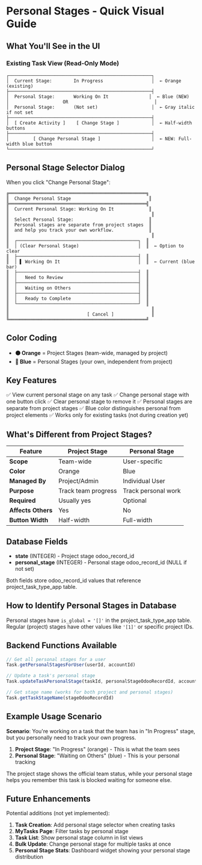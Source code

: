 # Personal Stages - Quick Visual Guide

## What You'll See in the UI

### Existing Task View (Read-Only Mode)

```
┌─────────────────────────────────────────────────────┐
│  Current Stage:        In Progress                  │  ← Orange (existing)
├─────────────────────────────────────────────────────┤
│  Personal Stage:       Working On It               │  ← Blue (NEW)
│                    OR                                │
│  Personal Stage:       (Not set)                    │  ← Gray italic if not set
├─────────────────────────────────────────────────────┤
│  [ Create Activity ]    [ Change Stage ]            │  ← Half-width buttons
├─────────────────────────────────────────────────────┤
│         [ Change Personal Stage ]                   │  ← NEW: Full-width blue button
└─────────────────────────────────────────────────────┘
```

## Personal Stage Selector Dialog

When you click "Change Personal Stage":

```
╔═══════════════════════════════════════════════════╗
║  Change Personal Stage                             ║
╠═══════════════════════════════════════════════════╣
║  Current Personal Stage: Working On It             ║
║                                                     ║
║  Select Personal Stage:                            ║
║  Personal stages are separate from project stages  ║
║  and help you track your own workflow.             ║
║                                                     ║
║  ┌─────────────────────────────────────────────┐  ║
║  │ (Clear Personal Stage)                      │  ║  ← Option to clear
║  ├─────────────────────────────────────────────┤  ║
║  │ ▌ Working On It                             │  ║  ← Current (blue bar)
║  ├─────────────────────────────────────────────┤  ║
║  │   Need to Review                            │  ║
║  ├─────────────────────────────────────────────┤  ║
║  │   Waiting on Others                         │  ║
║  ├─────────────────────────────────────────────┤  ║
║  │   Ready to Complete                         │  ║
║  └─────────────────────────────────────────────┘  ║
║                                                     ║
║                             [ Cancel ]              ║
╚═══════════════════════════════════════════════════╝
```

## Color Coding

- **🟠 Orange** = Project Stages (team-wide, managed by project)
- **🔵 Blue** = Personal Stages (your own, independent from project)

## Key Features

✅ View current personal stage on any task
✅ Change personal stage with one button click
✅ Clear personal stage to remove it
✅ Personal stages are separate from project stages
✅ Blue color distinguishes personal from project elements
✅ Works only for existing tasks (not during creation yet)

## What's Different from Project Stages?

| Feature              | Project Stage       | Personal Stage        |
|---------------------|---------------------|-----------------------|
| **Scope**           | Team-wide           | User-specific         |
| **Color**           | Orange              | Blue                  |
| **Managed By**      | Project/Admin       | Individual User       |
| **Purpose**         | Track team progress | Track personal work   |
| **Required**        | Usually yes         | Optional              |
| **Affects Others**  | Yes                 | No                    |
| **Button Width**    | Half-width          | Full-width            |

## Database Fields

- **state** (INTEGER) - Project stage odoo_record_id
- **personal_stage** (INTEGER) - Personal stage odoo_record_id (NULL if not set)

Both fields store odoo_record_id values that reference project_task_type_app table.

## How to Identify Personal Stages in Database

Personal stages have `is_global = '[]'` in the project_task_type_app table.
Regular (project) stages have other values like `'[1]'` or specific project IDs.

## Backend Functions Available

```javascript
// Get all personal stages for a user
Task.getPersonalStagesForUser(userId, accountId)

// Update a task's personal stage
Task.updateTaskPersonalStage(taskId, personalStageOdooRecordId, accountId)

// Get stage name (works for both project and personal stages)
Task.getTaskStageName(stageOdooRecordId)
```

## Example Usage Scenario

**Scenario**: You're working on a task that the team has in "In Progress" stage, but you personally need to track your own progress.

1. **Project Stage**: "In Progress" (orange) - This is what the team sees
2. **Personal Stage**: "Waiting on Others" (blue) - This is your personal tracking

The project stage shows the official team status, while your personal stage helps you remember this task is blocked waiting for someone else.

## Future Enhancements

Potential additions (not yet implemented):

1. **Task Creation**: Add personal stage selector when creating tasks
2. **MyTasks Page**: Filter tasks by personal stage
3. **Task List**: Show personal stage column in list views
4. **Bulk Update**: Change personal stage for multiple tasks at once
5. **Personal Stage Stats**: Dashboard widget showing your personal stage distribution

